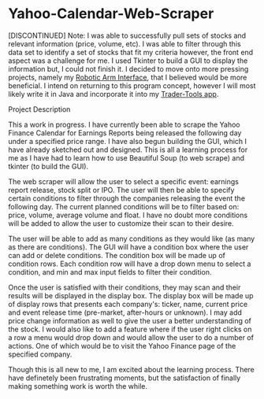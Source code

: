 # Yahoo-Calendar-Web-Scraper

[DISCONTINUED]
Note: I was able to successfully pull sets of stocks and relevant information (price, volume, etc). I was able to filter through this data set to identify a set of stocks that fit my criteria however, the front end aspect was a challenge for me. I used Tkinter to build a GUI to display the information but, I could not finish it. I decided to move onto more pressing projects, namely my <a href="https://github.com/kubakrzep9/Robotic-Arm-Interface">Robotic Arm Interface</a>, that I believed would be more beneficial. I intend on returning to this program concept, however I will most likely write it in Java and incorporate it into my <a href="https://github.com/kubakrzep9/Trader-Tools">Trader-Tools app</a>. 



Project Description

This a work in progress. I have currently been able to scrape the Yahoo Finance Calendar for Earnings Reports being released the following day under a specified price range. I have also begun building the GUI, which I have already sketched out and designed. This is all a learning process for me as I have had to learn how to use Beautiful Soup (to web scrape) and tkinter (to build the GUI). 

The web scraper will allow the user to select a specific event: earnings report release, stock split or IPO. The user will then be able to specify certain conditions to filter through the companies releasing the event the following day. The current planned conditions will be to filter based on: price, volume, average volume and float. I have no doubt more conditions will be added to allow the user to customize their scan to their desire. 

The user will be able to add as many conditions as they would like (as many as there are conditions). The GUI will have a condition box where the user can add or delete conditions. The condition box will be made up of condition rows. Each condition row will have a drop down menu to select a condition, and min and max input fields to filter their condition. 

Once the user is satisfied with their conditions, they may scan and their results will be displayed in the display box. The display box will be made up of display rows that presents each company's: ticker, name, current price and event release time (pre-market, after-hours or unknown). I may add price change information as well to give the user a better understanding of the stock. I would also like to add a feature where if the user right clicks on a row a menu would drop down and would allow the user to do a number of actions. One of which would be to visit the Yahoo Finance page of the specified company.

Though this is all new to me, I am excited about the learning process. There have definetely been frustrating moments, but the satisfaction of finally making something work is worth the while. 
